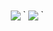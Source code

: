 <div align="center">
    <img align='center'src="https://github-readme-stats.vercel.app/api?username=JerryKingQAQ&show=reviews&show_icons=true&theme=tokyonight"/> `
  <img align='center'src="https://github-readme-stats.vercel.app/api/top-langs/?username=JerryKingQAQ"/> `
</div>



<!--
- 👋 Hi, I’m @JerryKingQAQ
- 👀 I’m interested in Python/Java/C++
- 🌱 I’m currently learning the Deep Learning for BCI and Time Series Data.
- 📫 E-mail jerrykingqaq@foxmail.com
- I am a software engineering undergraduate student from South China Normal University.
- 👨‍💼 I currently study in Foshan, China.
- 🏴󠁧󠁢󠁥󠁮󠁧󠁿 I currently learn English and Korean.
- 📺 I currently continue to make some [Nothing] about learning programming. 
- 👯 I look for cooperation opportunities on [Nothing].
- 👯 I’m looking to collaborate on ...
- 🤔 I’m looking for help with ...
- 💬 Ask me about ../
- 📫 How to reach me: ...
- 😄 Pronouns: ...
- ⚡ Fun fact: ...

<!---
JerryKingQAQ/JerryKingQAQ is a ✨ special ✨ repository because its `README.md` (this file) appears on your GitHub profile.
You can click the Preview link to take a look at your changes.
--->
